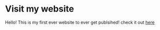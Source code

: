 # Visit my website

Hello! This is my first ever website to ever get publsihed! check it out [here](https://goodboyneon.cf)